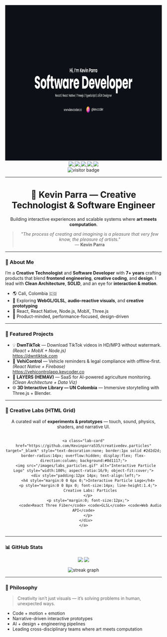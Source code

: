 <div align="center">
  <img height="500" src="./images/banner_github.png" alt="KevCoder Banner" />
</div>

<div align="center">
  <a href="https://www.linkedin.com/in/kmp535/" target="_blank">
    <img src="https://img.shields.io/static/v1?message=LinkedIn&logo=linkedin&label=&color=0077B5&logoColor=white&style=for-the-badge" height="25" />
  </a>
  <a href="https://links.kevcoder.co/" target="_blank">
    <img src="https://img.shields.io/static/v1?message=Portfolio&logo=vercel&label=&color=000000&logoColor=white&style=for-the-badge" height="25" />
  </a>
  <a href="mailto:kevinparra535@gmail.com" target="_blank">
    <img src="https://img.shields.io/static/v1?message=Gmail&logo=gmail&label=&color=D14836&logoColor=white&style=for-the-badge" height="25" />
  </a>
  <a href="https://www.instagram.com/kev.coder/" target="_blank">
    <img src="https://img.shields.io/static/v1?message=Instagram&logo=instagram&label=&color=E4405F&logoColor=white&style=for-the-badge" height="25" />
  </a>
  <a href="https://www.hackerrank.com/profile/kevinparra535" target="_blank">
    <img src="https://img.shields.io/static/v1?message=HackerRank&logo=hackerrank&label=&color=2EC866&logoColor=white&style=for-the-badge" height="25" />
  </a>
</div>

<div align="center">
  <img src="https://visitor-badge.laobi.icu/badge?page_id=Kevinparra535.Kevinparra535" alt="visitor badge"/>
</div>

---

<h1 align="center">🎨 Kevin Parra — Creative Technologist & Software Engineer</h1>
<p align="center">
  Building interactive experiences and scalable systems where <b>art meets computation</b>.
</p>

<blockquote align="center">
  <i>"The process of creating and imagining is a pleasure that very few know, the pleasure of artists."</i><br/>
  — <b>Kevin Parra</b>
</blockquote>

---

### 🧭 About Me

I’m a **Creative Technologist** and **Software Developer** with **7+ years** crafting products that blend **frontend engineering**, **creative coding**, and **design**. I lead with **Clean Architecture**, **SOLID**, and an eye for **interaction & motion**.

- 🌎 Cali, Colombia 🇨🇴
- 🔬 Exploring **WebGL/GLSL**, **audio-reactive visuals**, and **creative prototyping**
- 🧩 React, React Native, Node.js, MobX, Three.js
- 🧠 Product-minded, performance-focused, design-driven

---

### 🚀 Featured Projects

- 💡 **DwnTikTok** — Download TikTok videos in HD/MP3 without watermark. _(React + MobX + Node.js)_  
  https://dwntiktok.com
- 📱 **VehiControl** — Vehicle reminders & legal compliance with offline-first. _(React Native + Firebase)_  
  https://vehicontrolapp.kevcoder.co
- 🌾 **LAYERS (HEMAV)** — SaaS for AI-powered agriculture monitoring. _(Clean Architecture + Data Viz)_
- 🌐 **3D Interactive Library — UN Colombia** — Immersive storytelling with Three.js + Blender.

---

### 🧪 Creative Labs (HTML Grid)

<p align="center">A curated wall of <b>experiments & prototypes</b> — touch, sound, physics, shaders, and narrative UI.</p>

<!--
  💡 Notas:
  - Coloca tus capturas en /labs/
  - 640×360 o 800×450 funciona bien para imágenes ligeras
  - Repite <a class="lab-card">…</a> para más elementos
-->

<div align="center">
  <div style="display:grid; grid-template-columns:repeat(auto-fit,minmax(240px,1fr)); gap:16px; width:100%; max-width:1200px;">

    <a class="lab-card" href="https://github.com/Kevinparra535/creativedev.particles" target="_blank" style="text-decoration:none; border:1px solid #2d2d2d; border-radius:14px; overflow:hidden; display:flex; flex-direction:column; background:#0d1117;">
      <img src="/images/labs_particles.gif" alt="Interactive Particle Logo" style="width:100%; aspect-ratio:16/9; object-fit:cover;">
      <div style="padding:12px 14px; text-align:left;">
        <h4 style="margin:0 0 6px 0;">Interactive Particle Logo</h4>
        <p style="margin:0 0 8px 0; font-size:14px; line-height:1.4;">
          Creative Labs: Particles
        </p>
        <p style="margin:0; font-size:12px;">
          <code>React Three Fiber</code> <code>GLSL</code> <code>Web Audio API</code>
        </p>
      </div>
    </a>

  </div>
</div>

---

### 📊 GitHub Stats

<p align="center">
  <img src="https://github-readme-stats.vercel.app/api?username=Kevinparra535&show_icons=true&theme=vision-friendly-dark" height="150"/>
  <img src="https://github-readme-stats.vercel.app/api/top-langs/?username=Kevinparra535&layout=compact&theme=vision-friendly-dark" height="150"/>
</p>

<p align="center">
  <img src="https://streak-stats.demolab.com?user=Kevinparra535&locale=en&mode=daily&theme=vision-friendly-dark" height="220" alt="streak graph" />
</p>

---

### 💬 Philosophy

> Creativity isn’t just visuals — it’s solving problems in human, unexpected ways.

- Code + motion + emotion
- Narrative-driven interactive prototypes
- AI + design + engineering pipelines
- Leading cross-disciplinary teams where art meets computation
